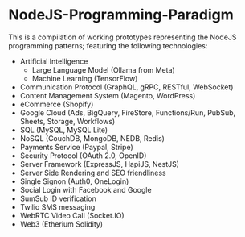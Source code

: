 # NodeJS-Programming-Paradigm

This is a compilation of working prototypes representing the NodeJS programming patterns;
featuring the following technologies:
  - Artificial Intelligence
      - Large Language Model (Ollama from Meta)
      - Machine Learning (TensorFlow)
  - Communication Protocol (GraphQL, gRPC, RESTful, WebSocket)
  - Content Management System (Magento, WordPress)
  - eCommerce (Shopify)
  - Google Cloud (Ads, BigQuery, FireStore, Functions/Run, PubSub, Sheets, Storage, Workflows)
  - SQL (MySQL, MySQL Lite)
  - NoSQL (CouchDB, MongoDB, NEDB, Redis)
  - Payments Service (Paypal, Stripe)
  - Security Protocol (OAuth 2.0, OpenID)
  - Server Framework (ExpressJS, HapiJS, NestJS)
  - Server Side Rendering and SEO friendliness
  - Single Signon (Auth0, OneLogin)
  - Social Login with Facebook and Google
  - SumSub ID verification
  - Twilio SMS messaging
  - WebRTC Video Call (Socket.IO)
  - Web3 (Etherium Solidity)
